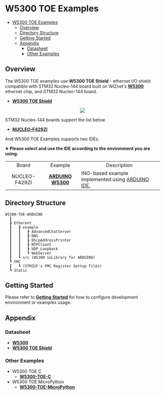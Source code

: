 # W5300 TOE Examples

- [W5300 TOE Examples](#w5300-toe-examples)
  - [Overview](#overview)
  - [Directory Structure](#directory-structure)
  - [Getting Started](#getting-started)
  - [Appendix](#appendix)
    - [Datasheet](#datasheet)
    - [Other Examples](#other-examples)



<a name="overview"></a>
## Overview

The W5300 TOE examples use **W5300 TOE Shield** - ethernet I/O shield compatible with STM32 Nucleo-144 board built on WIZnet's [**W5300**][link-w5300] ethernet chip, and STM32 Nucleo-144 board.

- [**W5300 TOE Shield**][link-w5300_toe_shield]

<p align="center"><img src="https://github.com/Wiznet/W5300-TOE-C/blob/main/Static/images/w5300_toe_shield_main.png"></p>

STM32 Nucleo-144 boards support the list below.

- [**NUCLEO-F429ZI**][link-nucleo-f429zi]

And W5300 TOE Examples supports two IDEs.

**※ Please select and use the IDE according to the environment you are using.**
<table>
  <tr>
    <td align=center>Board</td>
    <td align=center>Example</td>
    <td align=center>Description</td>
  </tr>
  <tr>
    <td align=center rowspan="2">NUCLEO-F429ZI</td>
    <td align=center><a href="https://github.com/Wiznet/W5300-TOE-ARDUINO/tree/main/Ethernet/examples"><b>ARDUINO W5300</b></td>
    <td>INO-based example implemented using <a href="https://www.arduino.cc/en/software">ARDUINO IDE.</td>
  </tr>
</table>

<a name="directory_structure"></a>
## Directory Structure

```
W5300-TOE-ARDUINO
  ┃
  ┣ Etherent
  ┃   ┣ example
  ┃   ┃   ┣ AdvancedChatServer
  ┃   ┃   ┣ DNS
  ┃   ┃   ┣ DhcpAddressPrinter
  ┃   ┃   ┣ NTPClient
  ┃   ┃   ┣ UDP_Loopback
  ┃   ┃   ┗ WebServer
  ┃   ┗ src (W5300 ioLibrary for ARDUINO)
  ┗ FMC
  ┃   ┗ (STM32F's FMC Register Settup files)
  ┗ Static

```


<a name="getting_started"></a>
## Getting Started

Please refer to [**Getting Started**][link-getting_started] for how to configure development environment or examples usage.



<a name="appendix"></a>
## Appendix



<a name="datasheet"></a>
### Datasheet

- [**W5300**][link-datasheet_w5300]
- [**W5300 TOE Shield**][link-datasheet_w5300_toe_shield]



<a name="other_examples"></a>
### Other Examples

- W5300 TOE C
    - [**W5300-TOE-C**][link-w5300-toe-C]
- W5300 TOE MicroPython
    - [**W5300-TOE-MicroPython**][link-w5300-toe-micropython]



<!--
Link
-->

[link-w5300]: https://docs.wiznet.io/Product/iEthernet/W5300
[link-w5300_toe_shield]: fill_in_the_blank
[link-nucleo-f429zi]: https://www.st.com/en/evaluation-tools/nucleo-f429zi.html
[link-getting_started]: https://github.com/Wiznet/W5300-TOE-Arduino/blob/main/Static/documents/getting_started.md
[link-datasheet_w5300]: https://docs.wiznet.io/img/products/w5300/W5300_DS_V134E.pdf
[link-datasheet_w5300_toe_shield]: fill_in_the_blank
[link-w5300-toe-C]: https://github.com/Wiznet/W5300-TOE-C
[link-w5300-toe-micropython]: https://github.com/Wiznet/W5300-TOE-MicroPython
